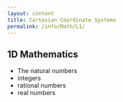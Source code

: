 ```yaml
---
layout: content
title: Cartesian Coordinate Systems
permalink: /info/Math/L1/
---
```

## 1D Mathematics

- The natural numbers
- integers
- rational numbers
- real numbers
